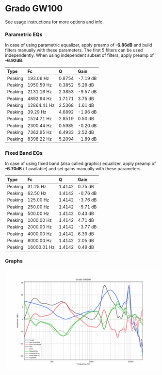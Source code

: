 # Grado GW100
See [usage instructions](https://github.com/jaakkopasanen/AutoEq#usage) for more options and info.

### Parametric EQs
In case of using parametric equalizer, apply preamp of **-6.86dB** and build filters manually
with these parameters. The first 5 filters can be used independently.
When using independent subset of filters, apply preamp of **-6.92dB**.

| Type    | Fc          |      Q | Gain     |
|:--------|:------------|:-------|:---------|
| Peaking | 193.06 Hz   | 0.8754 | -7.19 dB |
| Peaking | 1950.59 Hz  | 0.3852 | 5.28 dB  |
| Peaking | 2131.16 Hz  | 2.3853 | -9.57 dB |
| Peaking | 4892.94 Hz  | 1.7171 | 3.75 dB  |
| Peaking | 12864.41 Hz | 2.5368 | 1.61 dB  |
| Peaking | 39.29 Hz    | 4.6892 | -1.96 dB |
| Peaking | 1524.71 Hz  | 2.8519 | 0.50 dB  |
| Peaking | 2300.44 Hz  | 0.5985 | -0.20 dB |
| Peaking | 7362.95 Hz  | 6.4933 | 2.52 dB  |
| Peaking | 8398.22 Hz  | 5.2094 | -1.89 dB |

### Fixed Band EQs
In case of using fixed band (also called graphic) equalizer, apply preamp of **-6.70dB**
(if available) and set gains manually with these parameters.

| Type    | Fc          |      Q | Gain     |
|:--------|:------------|:-------|:---------|
| Peaking | 31.25 Hz    | 1.4142 | 0.75 dB  |
| Peaking | 62.50 Hz    | 1.4142 | -0.76 dB |
| Peaking | 125.00 Hz   | 1.4142 | -3.76 dB |
| Peaking | 250.00 Hz   | 1.4142 | -5.71 dB |
| Peaking | 500.00 Hz   | 1.4142 | 0.43 dB  |
| Peaking | 1000.00 Hz  | 1.4142 | 4.71 dB  |
| Peaking | 2000.00 Hz  | 1.4142 | -3.77 dB |
| Peaking | 4000.00 Hz  | 1.4142 | 6.39 dB  |
| Peaking | 8000.00 Hz  | 1.4142 | 2.05 dB  |
| Peaking | 16000.01 Hz | 1.4142 | 0.49 dB  |

### Graphs
![](./Grado%20GW100.png)